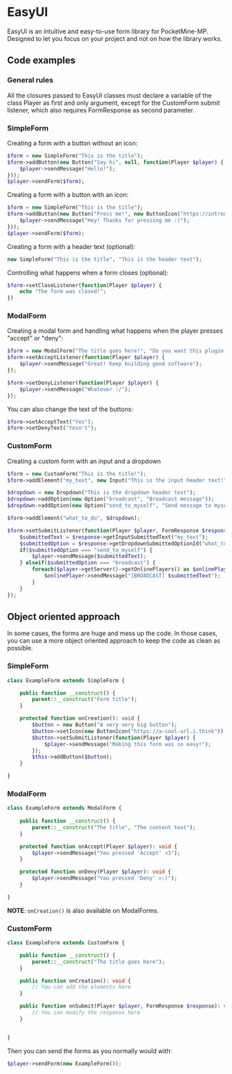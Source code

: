 # EasyUI

EasyUI is an intuitive and easy-to-use form library for PocketMine-MP. Designed to let you focus on your project and not on how the library works.

## Code examples

### General rules

All the closures passed to EasyUI classes must declare a variable of the class Player as first and only argument, except for the CustomForm submit listener, which also requires FormResponse as second parameter.

### SimpleForm

Creating a form with a button without an icon:
```php
$form = new SimpleForm("This is the title");
$form->addButton(new Button("Say hi", null, function(Player $player) {
    $player->sendMessage("Hello!");
}));
$player->sendForm($form);
```

Creating a form with a button with an icon:
```php
$form = new SimpleForm("This is the title");
$form->addButton(new Button("Press me!", new ButtonIcon("https://introduce-the-image-url.here"), function(Player $player) {
    $player->sendMessage("Hey! Thanks for pressing me :)");
}));
$player->sendForm($form);
```

Creating a form with a header text (optional):
```php
new SimpleForm("This is the title", "This is the header text");
```

Controlling what happens when a form closes (optional):
```php
$form->setCloseListener(function(Player $player) {
    echo "The form was closed!";
})
```

### ModalForm

Creating a modal form and handling what happens when the player presses "accept" or "deny":
```php
$form = new ModalForm("The title goes here!", "Do you want this plugin to save you a lot of time?");
$form->setAcceptListener(function(Player $player) {
    $player->sendMessage("Great! Keep building good software");
});

$form->setDenyListener(function(Player $player) {
    $player->sendMessage("Whatever :/");
});

```

You can also change the text of the buttons:
```php
$form->setAcceptText("Yes");
$form->setDenyText("Yesn't");
```

### CustomForm

Creating a custom form with an input and a dropdown
```php
$form = new CustomForm("This is the title!");
$form->addElement("my_text", new Input("This is the input header text!"));

$dropdown = new Dropdown("This is the dropdown header text");
$dropdown->addOption(new Option("broadcast", "Broadcast message"));
$dropdown->addOption(new Option("send_to_myself", "Send message to myself"));

$form->addElement("what_to_do", $dropdown);

$form->setSubmitListener(function(Player $player, FormResponse $response) {
    $submittedText = $response->getInputSubmittedText("my_text");
    $submittedOption = $response->getDropdownSubmittedOptionId("what_to_do");
    if($submittedOption === "send_to_myself") {
        $player->sendMessage($submittedText);
    } elseif($submittedOption === "broadcast") {
        foreach($player->getServer()->getOnlinePlayers() as $onlinePlayer) {
            $onlinePlayer->sendMessage("[BROADCAST] $submittedText");
        }
    }
});
``` 

## Object oriented approach

In some cases, the forms are huge and mess up the code. In those cases, you can use a more object oriented approach to keep the code as clean as possible.   

### SimpleForm

```php
class ExampleForm extends SimpleForm {

    public function __construct() {
        parent::__construct("Form title");
    }

    protected function onCreation(): void {
        $button = new Button("A very very big button");
        $button->setIcon(new ButtonIcon("https://a-cool-url.i.think"));
        $button->setSubmitListener(function(Player $player) {
            $player->sendMessage("Making this form was so easy!");
        });
        $this->addButton($button);
    }

}
```

### ModalForm

```php
class ExampleForm extends ModalForm {
    
    public function __construct() {
        parent::__construct("The title", "The content text");
    }

    protected function onAccept(Player $player): void {
        $player->sendMessage("You pressed 'Accept' <3");
    }

    protected function onDeny(Player $player): void {
        $player->sendMessage("You pressed 'Deny' >:(");
    }

}
```
**NOTE**: `onCreation()` is also available on ModalForms.

### CustomForm
```php
class ExampleForm extends CustomForm {

    public function __construct() {
        parent::__construct("The title goes here");
    }

    public function onCreation(): void {
        // You can add the elements here
    }

    public function onSubmit(Player $player, FormResponse $response): void {
        // You can modify the response here
    }


}
```

Then you can send the forms as you normally would with:
```php
$player->sendForm(new ExampleForm());
```




